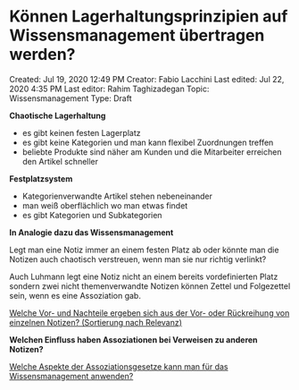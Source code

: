 # Können Lagerhaltungsprinzipien auf Wissensmanagement übertragen werden?

Created: Jul 19, 2020 12:49 PM
Creator: Fabio Lacchini
Last edited: Jul 22, 2020 4:35 PM
Last editor: Rahim Taghizadegan
Topic: Wissensmanagement
Type: Draft

**Chaotische Lagerhaltung**

- es gibt keinen festen Lagerplatz
- es gibt keine Kategorien und man kann flexibel Zuordnungen treffen
- beliebte Produkte sind näher am Kunden und die Mitarbeiter erreichen den Artikel schneller

**Festplatzsystem**

- Kategorienverwandte Artikel stehen nebeneinander
- man weiß oberflächlich wo man etwas findet
- es gibt Kategorien und Subkategorien

**In Analogie dazu das Wissensmanagement**

Legt man eine Notiz immer an einem festen Platz ab oder könnte man die Notizen auch chaotisch verstreuen, wenn man sie nur richtig verlinkt? 

Auch Luhmann legt eine Notiz nicht an einem bereits vordefinierten Platz sondern zwei nicht themenverwandte Notizen können Zettel und Folgezettel sein, wenn es eine Assoziation gab. 

[Welche Vor- und Nachteile ergeben sich aus der Vor- oder Rückreihung von einzelnen Notizen? (Sortierung nach Relevanz)](Welche%20Vor-%20und%20Nachteile%20ergeben%20sich%20aus%20der%20Vor%2069fa5c21d1a047cb9099de6037ffff1a.md)

**Welchen Einfluss haben Assoziationen bei Verweisen zu anderen Notizen?**

[Welche Aspekte der Assoziationsgesetze kann man für das Wissensmanagement anwenden? ](Welche%20Aspekte%20der%20Assoziationsgesetze%20kann%20man%20fu%20e5765e383cad41a9aad1400634426525.md)